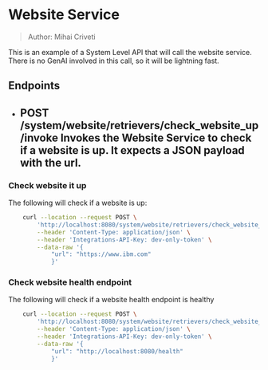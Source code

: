 # Website Service

> Author: Mihai Criveti

This is an example of a System Level API that will call the website service.
There is no GenAI involved in this call, so it will be lightning fast.

## Endpoints

- ## POST /system/website/retrievers/check_website_up/invoke Invokes the Website Service to check if a website is up. It expects a JSON payload with the url.

### Check website it up
The following will check if a website is up:

```bash
    curl --location --request POST \
        'http://localhost:8080/system/website/retrievers/check_website_up/invoke' \
        --header 'Content-Type: application/json' \
        --header 'Integrations-API-Key: dev-only-token' \
        --data-raw '{
            "url": "https://www.ibm.com"
            }'
```


### Check website health endpoint
The following will check if a website health endpoint is healthy

```bash
    curl --location --request POST \
        'http://localhost:8080/system/website/retrievers/check_website_health/invoke' \
        --header 'Content-Type: application/json' \
        --header 'Integrations-API-Key: dev-only-token' \
        --data-raw '{
            "url": "http://localhost:8080/health"
            }'
```
